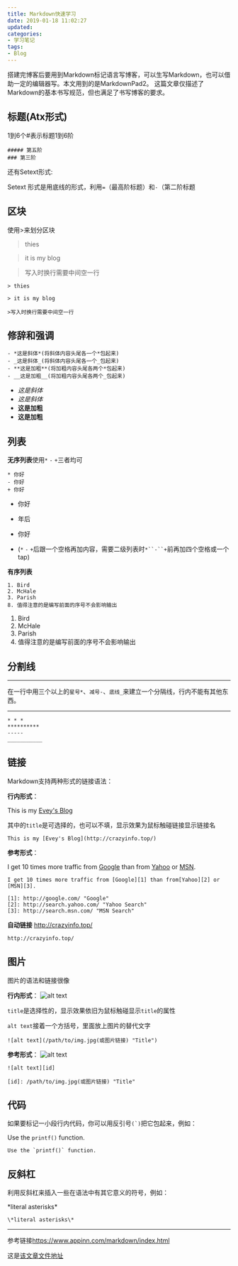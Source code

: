 ```yaml
---
title: Markdown快速学习
date: 2019-01-18 11:02:27
updated:
categories:
- 学习笔记
tags:
- Blog
---
```

搭建完博客后要用到Markdown标记语言写博客，可以生写Markdown，也可以借助一定的编辑器写。本文用到的是MarkdownPad2。
这篇文章仅描述了Markdown的基本书写规范，但也满足了书写博客的要求。
<!--more-->
## 标题(Atx形式)
1到6个#表示标题1到6阶

	##### 第五阶
	### 第三阶
还有Setext形式:

Setext 形式是用底线的形式，利用`=`（最高阶标题）和`-`（第二阶标题
## 区块
使用>来划分区块
> thies

> it is my blog

>写入时换行需要中间空一行

	> thies

	> it is my blog

	>写入时换行需要中间空一行
## 修辞和强调

	- *这是斜体*(将斜体内容头尾各一个*包起来)
	- _这是斜体_(将斜体内容头尾各一个_包起来)
	- **这是加粗**(将加粗内容头尾各两个*包起来)
	- __这是加粗__(将加粗内容头尾各两个_包起来)
- *这是斜体*
- _这是斜体_
- **这是加粗**
- __这是加粗__

## 列表
**无序列表**使用`*` `-` `+`三者均可

	* 你好
	- 你好
	+ 你好

* 你好
- 年后
+ 你好
- (`*` `-` `+`后跟一个空格再加内容，需要二级列表时`*``-``+`前再加四个空格或一个tap)

**有序列表**

	1. Bird
	2. McHale
	3. Parish
	8. 值得注意的是编写前面的序号不会影响输出
1. Bird
2. McHale
3. Parish
8. 值得注意的是编写前面的序号不会影响输出

## 分割线
------------------
在一行中用三个以上的`星号*`、`减号-`、`底线_`来建立一个分隔线，行内不能有其他东西。
******************

	* * *
	**********
	-----
	___________

## 链接
Markdown支持两种形式的链接语法：

**行内形式**：

This is my [Evey's Blog](http://crazyinfo.top/ "Title")

其中的`title`是可选择的，也可以不填，显示效果为鼠标触碰链接显示链接名

	This is my [Evey's Blog](http://crazyinfo.top/)

**参考形式**：

I get 10 times more traffic from [Google][1] than from
[Yahoo][2] or [MSN][3].

[1]: http://google.com/ "Google"
[2]: http://search.yahoo.com/ "Yahoo Search"
[3]: http://search.msn.com/ "MSN Search"
 
	I get 10 times more traffic from [Google][1] than from[Yahoo][2] or [MSN][3].

	[1]: http://google.com/ "Google"
	[2]: http://search.yahoo.com/ "Yahoo Search"
	[3]: http://search.msn.com/ "MSN Search"

**自动链接**
<http://crazyinfo.top/>

	http://crazyinfo.top/
## 图片
图片的语法和链接很像

**行内形式**：
![alt text](http://material.motimaster.com/momakeversion/george-desipris-1061591-unsplash.jpg "Title")

`title`是选择性的，显示效果依旧为鼠标触碰显示`title`的属性

`alt text`接着一个方括号，里面放上图片的替代文字

	![alt text](/path/to/img.jpg(或图片链接) "Title")

**参考形式**：
![alt text][id]

[id]: http://material.motimaster.com/momakeversion/1.jpg "Title"

	![alt text][id]

	[id]: /path/to/img.jpg(或图片链接) "Title"
## 代码
如果要标记一小段行内代码，你可以用反引号``(`)``把它包起来，例如：

Use the `printf()` function.

	Use the `printf()` function.
## 反斜杠
利用反斜杠来插入一些在语法中有其它意义的符号，例如：

\*literal asterisks\*

	\*literal asterisks\*

--------------------

参考链接<https://www.appinn.com/markdown/index.html>

这是[该文章文件地址](https://github.com/Crazyinfo/Blogbuilding/blob/master/Markdown%E5%BF%AB%E9%80%9F%E5%AD%A6%E4%B9%A0.md)
